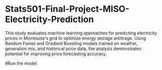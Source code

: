 # Stats501-Final-Project-MISO-Electricity-Prediction
This study evaluates machine learning approaches for predicting electricity prices in Minnesota's grid to optimize energy storage arbitrage. 
Using Random Forest and Gradient Boosting models trained on weather, generation mix, and historical price data, the analysis demonstrates potential for improving price forecasting accuracy.

#Run the model
